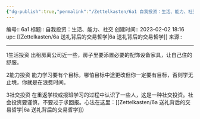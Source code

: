 ```yaml
---
{"dg-publish":true,"permalink":"/Zettelkasten/6a1 自我投资：生活、能力、社交/","dgPassFrontmatter":true}
---
```


编号:: 6a1
标题:: 自我投资：生活、能力、社交
创建时间:: 2023-02-02 18:16
up:: [[Zettelkasten/6a 送礼背后的交易哲学\|6a 送礼背后的交易哲学]]
来源:: 

---
1生活投资
出租房离公司近一些，房子里要添置必要的配饰设备家具，让自己住的舒服。

2能力投资
能力学习要有个目标，哪怕目标中途更改但你一定要有目标，否则学无止境，你就是在浪费时间。

3社交投资
在重返学校或报班学习的过程中认识了一些人，这是一种社交投资。社会投资要谨慎，不要过于求回报。心法在这里：[[Zettelkasten/6a 送礼背后的交易哲学\|6a 送礼背后的交易哲学]]）